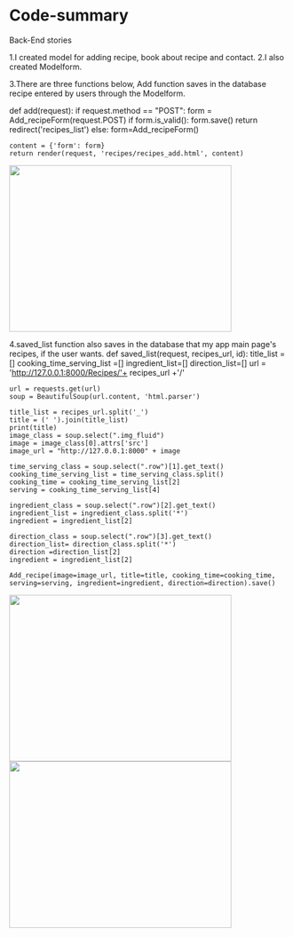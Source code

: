 # Code-summary

Back-End stories

1.I created model for adding recipe, book about recipe and contact.
2.I also created Modelform.

3.There are three functions below, Add function saves in the database recipe entered by users through the Modelform.

def add(request):
    if request.method == "POST":
        form = Add_recipeForm(request.POST)
        if form.is_valid():
            form.save()
            return redirect('recipes_list')
    else:
        form=Add_recipeForm()

    content = {'form': form}
    return render(request, 'recipes/recipes_add.html', content)

<img src=https://github.com/seonhwakwon/Code-summary/assets/148311845/8155f171-7922-4b33-95e2-8c388d068f63 width="400" height="300">

4.saved_list function also saves in the database that my app main page's recipes, if the user wants.
def saved_list(request, recipes_url, id):
    title_list =[]
    cooking_time_serving_list =[]
    ingredient_list=[]
    direction_list=[]
    url = 'http://127.0.0.1:8000/Recipes/'+ recipes_url +'/'

    url = requests.get(url)
    soup = BeautifulSoup(url.content, 'html.parser')

    title_list = recipes_url.split('_')
    title = (' ').join(title_list)
    print(title)
    image_class = soup.select(".img_fluid")
    image = image_class[0].attrs['src']
    image_url = "http://127.0.0.1:8000" + image
    
    time_serving_class = soup.select(".row")[1].get_text()
    cooking_time_serving_list = time_serving_class.split()
    cooking_time = cooking_time_serving_list[2]
    serving = cooking_time_serving_list[4]

    ingredient_class = soup.select(".row")[2].get_text()
    ingredient_list = ingredient_class.split('*')
    ingredient = ingredient_list[2]

    direction_class = soup.select(".row")[3].get_text()
    direction_list= direction_class.split('*')
    direction =direction_list[2]
    ingredient = ingredient_list[2]

    Add_recipe(image=image_url, title=title, cooking_time=cooking_time, serving=serving, ingredient=ingredient, direction=direction).save()

<img src=https://github.com/seonhwakwon/Code-summary/assets/148311845/0940184a-dc21-4402-978d-835b7382f582 width="400" height="300"><img src=https://github.com/seonhwakwon/Code-summary/assets/148311845/602050e8-2eaa-41c4-ac89-82065a6cf117  width="400" height="300">
